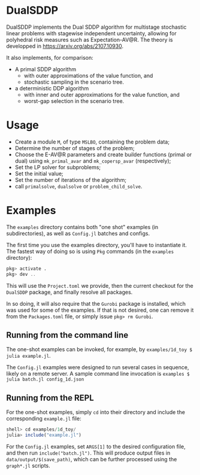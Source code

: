 # DualSDDP

DualSDDP implements the Dual SDDP algorithm
for multistage stochastic linear problems with stagewise independent uncertainty,
allowing for polyhedral risk measures such as Expectation-AV@R.
The theory is developped in https://arxiv.org/abs/2107.10930.

It also implements, for comparison:
- A primal SDDP algorithm
  * with outer approximations of the value function, and
  * stochastic sampling in the scenario tree.
- a deterministic DDP algorithm
  * with inner and outer approximations for the value function, and
  * worst-gap selection in the scenario tree.

# Usage

- Create a module `M`, of type `MSLBO`, containing the problem data;
- Determine the number of stages of the problem;
- Choose the E-AV@R parameters and create builder functions (primal or dual)
  using `mk_primal_avar` and `mk_copersp_avar` (respectively);
- Set the LP solver for subproblems;
- Set the initial value;
- Set the number of iterations of the algorithm;
- call `primalsolve`, `dualsolve` or `problem_child_solve`.

# Examples

The `examples` directory contains both "one shot" examples (in subdirectories),
as well as `Config.jl` batches and configs.

The first time you use the examples directory, you'll have to instantiate it.
The fastest way of doing so is using `Pkg` commands (in the `examples` directory):


```julia
pkg> activate .
pkg> dev ..
```

This will use the `Project.toml` we provide,
then the current checkout for the `DualSDDP` package,
and finally resolve all packages.

In so doing, it will also require that the `Gurobi` package is installed,
which was used for some of the examples.
If that is not desired, one can remove it from the `Packages.toml` file,
or simply issue `pkg> rm Gurobi`.

## Running from the command line

The one-shot examples can be invoked, for example, by
`examples/1d_toy $ julia example.jl`.

The `Config.jl` examples were designed to run several cases in sequence,
likely on a remote server.
A sample command line invocation is
`examples $ julia batch.jl config_1d.json`

## Running from the REPL

For the one-shot examples, simply `cd` into their directory and include
the corresponding `example.jl` file:

```julia
shell> cd examples/1d_toy/
julia> include("example.jl")
```


For the `Config.jl` examples, set `ARGS[1]` to the desired configuration
file, and then run `include("batch.jl")`.
This will produce output files in `data/output/$(save_path)`, which can be
further processed using the `graph*.jl` scripts.

